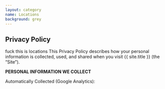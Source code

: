 ```yaml
---
layout: category
name: Locations
background: grey
---
```

<div class="col-lg-12 text-center">
	<h2 class="section-heading text-uppercase">Privacy Policy</h2>
</div>
fuck this is locations
This Privacy Policy describes how your personal information is collected, used, and shared when you visit {{ site.title }} (the “Site”).

**PERSONAL INFORMATION WE COLLECT**



Automatically Collected (Google Analytics):